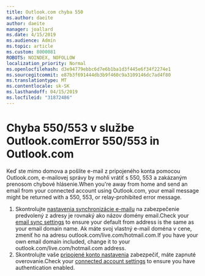 ```yaml
---
title: Outlook.com chyba 550
ms.author: daeite
author: daeite
manager: joallard
ms.date: 4/15/2019
ms.audience: Admin
ms.topic: article
ms.custom: 8000081
ROBOTS: NOINDEX, NOFOLLOW
localization_priority: Normal
ms.openlocfilehash: d3e94779ebbc6d7e6b1ba1d3f445e6f34f2274e1
ms.sourcegitcommit: e87b3f691444db3b9f460c9a3109146dc7ad4f80
ms.translationtype: MT
ms.contentlocale: sk-SK
ms.lasthandoff: 04/15/2019
ms.locfileid: "31872486"
---
```

# <a name="error-550553-in-outlookcom"></a><span data-ttu-id="4035f-102">Chyba 550/553 v službe Outlook.com</span><span class="sxs-lookup"><span data-stu-id="4035f-102">Error 550/553 in Outlook.com</span></span>

<span data-ttu-id="4035f-103">Keď ste mimo domova a pošlite e-mail z pripojeného konta pomocou Outlook.com, e-mailovej správy by mohli vrátiť s 550, 553 a zakázaným prenosom chybové hlásenie.</span><span class="sxs-lookup"><span data-stu-id="4035f-103">When you're away from home and send an email from your connected account using Outlook.com, your email message might be returned with a 550, 553, or relay-prohibited error message.</span></span>
1. <span data-ttu-id="4035f-104">Skontrolujte [nastavenia synchronizácie e-mailu](https://go.microsoft.com/fwlink/?linkid=2031283) na zabezpečenie predvolený z adresy je rovnaký ako názov domény email.</span><span class="sxs-lookup"><span data-stu-id="4035f-104">Check your [email sync settings](https://go.microsoft.com/fwlink/?linkid=2031283) to ensure your default from address is the same as your email domain name.</span></span> <span data-ttu-id="4035f-105">Ak máte svoj vlastný e-mail doména v cene, zmeniť ho na adresu outlook.com/live.com/hotmail.com.</span><span class="sxs-lookup"><span data-stu-id="4035f-105">If you have your own email domain included, change it to your outlook.com/live.com/hotmail.com address.</span></span>
2. <span data-ttu-id="4035f-106">Skontrolujte vaše [pripojené konto nastavenia](https://go.microsoft.com/fwlink/?linkid=875264&clcid=0x409) zabezpečiť, máte zapnuté overovanie.</span><span class="sxs-lookup"><span data-stu-id="4035f-106">Check your [connected account settings](https://go.microsoft.com/fwlink/?linkid=875264&clcid=0x409) to ensure you have authentication enabled.</span></span>